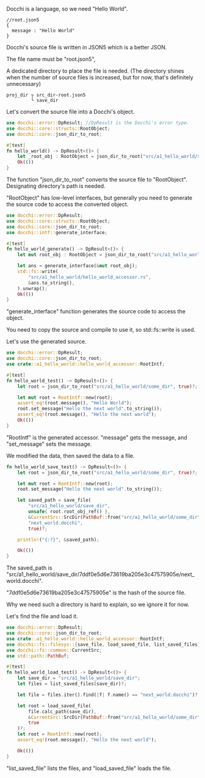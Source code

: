 
Docchi is a language, so we need "Hello World".
```json5
//root.json5
{
  message : "Hello World"
}
```
Docchi's source file is written in JSON5 which is a better JSON.

The file name must be "root.json5",

A dedicated directory to place the file is needed. 
(The directory shines when the number of source files is increased, but for now, that's definitely unnecessary)
```
proj_dir ┬ src_dir-root.json5
         └ save_dir
```
Let's convert the source file into a Docchi's object.
```Rust
use docchi::error::DpResult; //DpResult is the Docchi's error type.
use docchi::core::structs::RootObject;
use docchi::core::json_dir_to_root;

#[test]
fn hello_world() -> DpResult<()> {
    let _root_obj : RootObject = json_dir_to_root("src/a1_hello_world/some_dir", true)?;
    Ok(())
}
```
The function "json_dir_to_root" converts the source file to "RootObject". 
Designating directory's path is needed.

"RootObject" has low-level interfaces, 
but generally you need to generate the source code to access the converted object.
```Rust
use docchi::error::DpResult;
use docchi::core::structs::RootObject;
use docchi::core::json_dir_to_root;
use docchi::intf::generate_interface;

#[test]
fn hello_world_generate() -> DpResult<()> {
    let mut root_obj : RootObject = json_dir_to_root("src/a1_hello_world/some_dir", true)?;

    let ans = generate_interface(&mut root_obj);
    std::fs::write(
        "src/a1_hello_world/hello_world_accessor.rs",
        &ans.to_string(),
    ).unwrap();
    Ok(())
}
```
"generate_interface" function generates the source code to access the object.

You need to copy the source and compile to use it,
so std::fs::write is used.

Let's use the generated source.
```Rust
use docchi::error::DpResult;
use docchi::core::json_dir_to_root;
use crate::a1_hello_world::hello_world_accessor::RootIntf;

#[test]
fn hello_world_test() -> DpResult<()> {
    let root = json_dir_to_root("src/a1_hello_world/some_dir", true)?;

    let mut root = RootIntf::new(root);
    assert_eq!(root.message(), "Hello World");
    root.set_message("Hello the next world".to_string());
    assert_eq!(root.message(), "Hello the next world");
    Ok(())
}
```
"RootIntf" is the generated accessor.
"message" gets the message, and "set_message" sets the message.

We modified the data, then saved the data to a file.
```Rust
fn hello_world_save_test() -> DpResult<()> {
    let root = json_dir_to_root("src/a1_hello_world/some_dir", true)?;

    let mut root = RootIntf::new(root);
    root.set_message("Hello the next world".to_string());

    let saved_path = save_file(
        "src/a1_hello_world/save_dir",
        unsafe{ root.root_obj_ref() },
        &CurrentSrc::SrcDir(PathBuf::from("src/a1_hello_world/some_dir")),
        "next_world.docchi",
        true)?;

    println!("{:?}", &saved_path);

    Ok(())
}
```
The saved_path is 
"src/a1_hello_world/save_dir/7ddf0e5d6e73619ba205e3c47575905e/next_world.docchi".

"7ddf0e5d6e73619ba205e3c47575905e" is the hash of the source file.

Why we need such a directory is hard to explain, so we ignore it for now.

Let's find the file and load it.
```Rust
use docchi::error::DpResult;
use docchi::core::json_dir_to_root;
use crate::a1_hello_world::hello_world_accessor::RootIntf;
use docchi::fs::filesys::{save_file, load_saved_file, list_saved_files};
use docchi::fs::common::CurrentSrc;
use std::path::PathBuf;

#[test]
fn hello_world_load_test() -> DpResult<()> {
    let save_dir = "src/a1_hello_world/save_dir";
    let files = list_saved_files(save_dir)?;

    let file = files.iter().find(|f| f.name() == "next_world.docchi")?;

    let root = load_saved_file(
        file.calc_path(save_dir),
        &CurrentSrc::SrcDir(PathBuf::from("src/a1_hello_world/some_dir")),
        true
    )?;
    let root = RootIntf::new(root);
    assert_eq!(root.message(), "Hello the next world");

    Ok(())
}
```
"list_saved_file" lists the files, and "load_saved_file" loads the file.